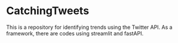 # CatchingTweets
This is a repository for identifying trends using the Twitter API. As a framework, there are codes using streamlit and fastAPI.
